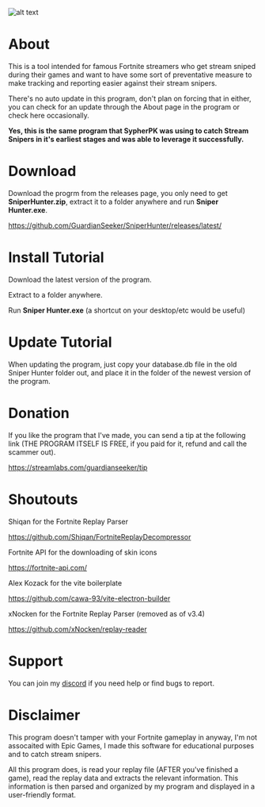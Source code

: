![alt text](https://i.imgur.com/2zYM1Dl.gif)

# About
This is a tool intended for famous Fortnite streamers who get stream sniped during their games and want to have some sort of preventative measure to make tracking and reporting easier against their stream snipers.

There's no auto update in this program, don't plan on forcing that in either, you can check for an update through the About page in the program or check here occasionally.

**Yes, this is the same program that SypherPK was using to catch Stream Snipers in it's earliest stages and was able to leverage it successfully.**

# Download

Download the progrm from the releases page, you only need to get **SniperHunter.zip**, extract it to a folder anywhere and run **Sniper Hunter.exe**.

https://github.com/GuardianSeeker/SniperHunter/releases/latest/

# Install Tutorial

Download the latest version of the program.

Extract to a folder anywhere.

Run **Sniper Hunter.exe** (a shortcut on your desktop/etc would be useful)

# Update Tutorial

When updating the program, just copy your database.db file in the old Sniper Hunter folder out, and place it in the folder of the newest version of the program.

# Donation
If you like the program that I've made, you can send a tip at the following link (THE PROGRAM ITSELF IS FREE, if you paid for it, refund and call the scammer out).

https://streamlabs.com/guardianseeker/tip

# Shoutouts
Shiqan for the Fortnite Replay Parser

https://github.com/Shiqan/FortniteReplayDecompressor

Fortnite API for the downloading of skin icons

https://fortnite-api.com/

Alex Kozack for the vite boilerplate

https://github.com/cawa-93/vite-electron-builder

xNocken for the Fortnite Replay Parser (removed as of v3.4)

https://github.com/xNocken/replay-reader

# Support
You can join my [discord](https://discord.gg/vw6Rh6J) if you need help or find bugs to report.

# Disclaimer
This program doesn't tamper with your Fortnite gameplay in anyway, I'm not assocaited with Epic Games, I made this software for educational purposes and to catch stream snipers.

All this program does, is read your replay file (AFTER you've finished a game), read the replay data and extracts the relevant information. This information is then parsed and organized by my program and displayed in a user-friendly format.

